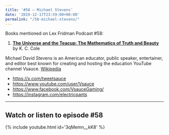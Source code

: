 ```yaml
---
title: '#58 – Michael Stevens'
date: '2019-12-17T23:59:00+00:00'
permalink: "/58-michael-stevens/"
---
```


Books mentioned on Lex Fridman Podcast #58:

1. <b><a href="https://amzn.to/3Gsqhml" target="_blank" rel="sponsored noopener noreferrer">The Universe and the Teacup: The Mathematics of Truth and Beauty</a></b> by K. C. Cole

<!--more-->

Michael David Stevens is an American educator, public speaker, entertainer, and editor best known for creating and hosting the education YouTube channel Vsauce. <a href="https://en.wikipedia.org/wiki/Michael_Stevens_(educator" target="_blank">Wikipedia</a>

- <a href="https://x.com/tweetsauce" target="_blank">https://x.com/tweetsauce</a>
- <a href="https://www.youtube.com/user/Vsauce" target="_blank">https://www.youtube.com/user/Vsauce</a>
- <a href="https://www.facebook.com/VsauceGaming/" target="_blank">https://www.facebook.com/VsauceGaming/</a>
- <a href="https://instagram.com/electricpants" target="_blank">https://instagram.com/electricpants</a>

- - - - - -

## Watch or listen to episode #58

{% include youtube.html id='3qMemn__kK8' %}